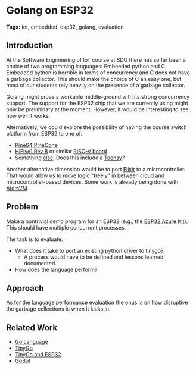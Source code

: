 # Golang on ESP32

**Tags:** iot, embedded, esp32, golang, evaluation

## Introduction

At the Software Engineering of IoT course at SDU there has so far been a choice of two programming languages: Embeeded python and C. Embedded python is horrible in terms of concurrency and C does not have a garbage collector. This should make the choice of C an easy one, but most of our students rely heavily on the presence of a garbage collector.

Golang might prove a workable middle-ground with its strong concurrency support. The support for the ESP32 chip that we are currently using might only be preliminary at the moment. However, it would be interesting to see how well it works.

Alternatively, we could explore the possibility of having the course switch platform from ESP32 to one of:

- [Pine64 PineCone](https://wiki.pine64.org/wiki/Nutcracker)
- [HiFive1 Rev B](https://www.sifive.com/boards/hifive1-rev-b) or similar [RISC-V board](https://www.seeedstudio.com/catalogsearch/result/?q=risc-v)
- Something [else](https://tinygo.org/microcontrollers). Does this include a [Teensy](https://www.pjrc.com/store/)?

Another alternative dimension would be to port [Elixir](https://elixir-lang.org) to a microcontroller. That would allow us to move logic "freely" in between cloud and microcontroller-based devices. Some work is already being done with [AtomVM](https://github.com/bettio/atomvm).

## Problem

Make a nontrivial demo program for an ESP32 (e.g., the [ESP32 Azure Kit](https://www.espressif.com/en/products/devkits/esp32-azure-kit/overview)). This should have multiple concurrent processes.

The task is to evaluate:
- What does it take to port an existing python driver to tinygo?
  - A process would have to be defined and lessons learned documented.
- How does the language perform?

## Approach

As for the language performance evaluation the onus is on how disruptive the garbage collections is when it kicks in.

## Related Work

- [Go Language](https://golang.org)
- [TinyGo](https://tinygo.org)
- [TinyGo and ESP32](https://tinygo.org/faq/what-about-esp8266-esp32/)
- [GoBot](https://gobot.io)

